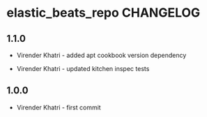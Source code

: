 elastic_beats_repo CHANGELOG
==================

1.1.0
-----

- Virender Khatri - added apt cookbook version dependency

- Virender Khatri - updated kitchen inspec tests

1.0.0
-----

- Virender Khatri - first commit
